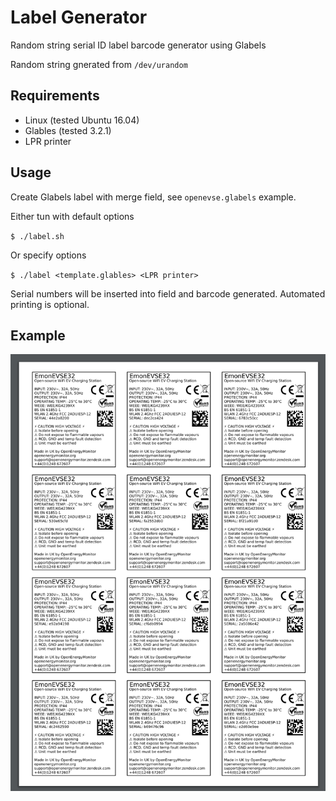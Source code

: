 # Label Generator

Random string serial ID label barcode generator using Glabels

Random string gnerated from `/dev/urandom`

## Requirements

- Linux (tested Ubuntu 16.04)
- Glables (tested 3.2.1)
- LPR printer

## Usage

Create Glabels label with merge field, see `openevse.glabels` example.

Either tun with default options
 
`$ ./label.sh`

Or specify options

`$ ./label <template.glables> <LPR printer>`

 
Serial numbers will be inserted into field and barcode generated. Automated printing is optional.

## Example

![](example.png)
